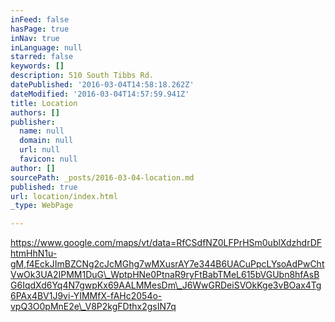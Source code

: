 ```yaml
---
inFeed: false
hasPage: true
inNav: true
inLanguage: null
starred: false
keywords: []
description: 510 South Tibbs Rd.
datePublished: '2016-03-04T14:58:18.262Z'
dateModified: '2016-03-04T14:57:59.941Z'
title: Location
authors: []
publisher:
  name: null
  domain: null
  url: null
  favicon: null
author: []
sourcePath: _posts/2016-03-04-location.md
published: true
url: location/index.html
_type: WebPage

---
```

https://www.google.com/maps/vt/data=RfCSdfNZ0LFPrHSm0ublXdzhdrDFhtmHhN1u-gM,f4EckJImBZCNg2cJcMGhg7wMXusrAY7e344B6UACuPpcLYsoAdPwChtVwOk3UA2IPMM1DuG\_WptpHNe0PtnaR9ryFtBabTMeL615bVGUbn8hfAsBG6IqdXd6Yq4N7gwpKx69AALMMesDm\_J6WwGRDeiSVOkKge3vBOax4Tg6PAx4BV1J9vi-YIMMfX-fAHc2054o-vpQ3O0pMnE2e\_V8P2kgFDthx2gsIN7q